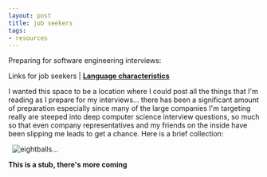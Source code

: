 ```yaml
---
layout: post
title: job seekers
tags:
- resources
---
```


Preparing for software engineering interviews:

Links for job seekers | **[Language characteristics](/languages "Qualitative Language Characteristics")**

I wanted this space to be a location where I could post all the things that I'm reading as I prepare for my interviews... there has been a significant amount of preparation especially since many of the large companies I'm targeting really are steeped into deep computer science interview questions, so much so that even company representatives and my friends on the inside have been slipping me leads to get a chance. Here is a brief collection:

<!-- load the d3.js library -->
<script src="https://cdnjs.cloudflare.com/ajax/libs/d3/3.5.6/d3.min.js" charset="utf-8"></script>
<div id="diagram"></div>

<script>

var treeData = [
  { "name": "Job Links", "site": "https://news.ycombinator.com/item?id=10492086", "children":[
    { "name": "binding", "parent": "#javascript" },
    { "name": "#reactnative", "parent": "#javascript", "children": [
      { "name": "try RN", "parent": "#reactnative"},
      { "name": "#firebase", "parent": "#reactnative", "children": [
        { "name": "RN snapshots", "parent": "#firebase" },
        { "name": "RN updates", "parent": "#firebase" }
        ]
      },
      { "name": "Memory", "site": "https://en.wikipedia.org/wiki/Memory_management#HEAP" }
      ]
      },
      { "name": "Dead Beef", "site": "http://stackoverflow.com/questions/2907262/what-does-dead-beef-mean" }
      ]
  },
  { "name": "Sundries", "site": "https://medium.com/javascript-scene/10-interview-questions-every-javascript-developer-should-know-6fa6bdf5ad95#.sb8fvdn5t", "children": [
    { "name": "Big O", "site": "http://bigocheatsheet.com/" },
    { "name": "Cheat Sheet", "site": "https://gist.github.com/TSiege/cbb0507082bb18ff7e4b", "children": [
      { "name": "QuickSort >", "site": "http://cs.stackexchange.com/questions/3/why-is-quicksort-better-than-other-sorting-algorithms-in-practice" },
      { "name": "Web Security", "site": "http://greendark-team.blogspot.com/2011/04/web-browser-security-models.html", "children": [
        { "name": "When you...", "site": "https://github.com/alex/what-happens-when" },
        { "name": "When you...2", "site": "http://www.glassdoor.com/Interview/What-happens-when-you-type-www-google-com-in-your-browser-QTN_56396.htm" },
        { "name": "Thrds vs Prcs", "site": "http://stackoverflow.com/questions/200469/what-is-the-difference-between-a-process-and-a-thread" },
        { "name":"Clients", "site": "http://www.geekinterview.com/Interview-Questions/Networking/Client-Server-Computing" }
        ]
      },
      { "name": "Min Cost Path", "site": "http://www.geeksforgeeks.org/dynamic-programming-set-6-min-cost-path/" }
      ]
    },
    { "name":"MALLOC", "site": "http://stackoverflow.com/questions/2308751/what-is-a-memory-heap" }
    ]
  },
  { "name": "CS Prep", "site": "http://www.google.com/about/careers/lifeatgoogle/hangout-on-air-tech-interviewing.html", "children": [
    { "name": "Get that job", "site": "http://steve-yegge.blogspot.com/2008/03/get-that-job-at-google.html" },
    { "name": "Dev Rel", "parent": "https://medium.com/google-developers/why-do-we-pay-these-people-anyway-d7ed706d6d55", "children": [
      { "name": "Competency", "site": "https://medium.com/google-developers/the-core-competencies-of-developer-relations-f3e1c04c0f5b"},
      { "name": "node-neo4j", "parent": "#neo4j" }
      ]
    },
    { "name": "Dev Rel", "parent": "https://medium.com/google-developers/why-do-we-pay-these-people-anyway-d7ed706d6d55" }
    ]
  },
  { "name": "Practice", "parent": "#javascript", "children": [
    { "name": "Euler's", "site": "https://projecteuler.net/"},
    { "name": "#paths", "parent": "#structures", "children": [
      { "name": "matrix paths", "parent": "#structures"},
      { "name": "Caches", "site": "https://en.wikipedia.org/wiki/Cache_algorithms", "children":[
        { "name": "Structures", "site": "http://www.thatjsdude.com/interview/linkedList.html"},
        { "name": "NP Complete", "parent": "http://c2.com/cgi/wiki?NpComplete"},
        { "name": "Final,ly,ize", "site": "http://stackoverflow.com/questions/7814688/in-java-what-purpose-do-the-keywords-final-finally-and-finalize-fulfil" }
          ]
      },
      { "name": "array paths", "parent": "#structures" }
      ]
    },
    { "name": "Career Cup", "site": "http://www.careercup.com" }
    ]
  },
  { "name": "Stack v Heap", "site": "http://gribblelab.org/CBootcamp/7_Memory_Stack_vs_Heap.html", "children": [
    { "name": "Semaphore", "site": "http://jacopretorius.net/2010/12/google-interview-questions-and-answers.html" },
    { "name": "Sorting", "site": "http://www.sorting-algorithms.com/", "children": [
      { "name": "QuickSort >", "site": "http://cs.stackexchange.com/questions/3/why-is-quicksort-better-than-other-sorting-algorithms-in-practice" },
      { "name": "Shortest Path", "site": "https://en.wikipedia.org/wiki/Shortest_path_problem", "children":[
        {"name": "More BST", "site": "http://khan4019.github.io/front-end-Interview-Questions/bst.html"},
        {"name": "Malloc?", "site": "https://www.google.com/search?q=Implement+a+malloc-like+function+such+that+it+only+returns+pointers+evenly+divisible+by+N+(presumably+some+power+of+2).+Use+as+little+overhead+as+possible.+Implement+the+corresponding+free()+function.&oq=Implement+a+malloc-like+function+such+that+it+only+returns+pointers+evenly+divisible+by+N+(presumably+some+power+of+2).+Use+as+little+overhead+as+possible.+Implement+the+corresponding+free()+function.&aqs=chrome..69i57.671j0j7&sourceid=chrome&es_sm=91&ie=UTF-8#q=what+is+malloc"},
        {"name": "More BST", "site": "http://khan4019.github.io/front-end-Interview-Questions/bst.html"}
        ]
      },
      { "name": "MALLOC", "site": "http://stackoverflow.com/questions/2308751/what-is-a-memory-heap" }
      ]
    },
    { "name":"Mutex", "site": "http://jacopretorius.net/2010/12/google-interview-questions-and-answers.html" }
    ]
  },
  { "name": "Trees", "site": "http://code.tutsplus.com/articles/data-structures-with-javascript-tree--cms-23393", children: [
        { "name": "BST", "site": "https://en.wikipedia.org/wiki/Binary_search_tree"},
        { "name": "JS BST", "site": "https://gist.github.com/trevmex/821973", children: [
          { "name": "LCA C++", "site": "https://www.youtube.com/watch?v=LFjCr2yDJdc" },
          { "name": "BT vs BST", "site":"http://stackoverflow.com/questions/6380231/difference-between-binary-tree-and-binary-search-tree", children: [
            { "name":"Red Black", "site": "https://en.wikipedia.org/wiki/Red%E2%80%93black_tree"},
            { "name": "LCA Python", "site": "https://www.youtube.com/watch?v=bl-gwEwm8CM" },
            { "name":"LCA", "site": "https://www.youtube.com/watch?v=NBcqBddFbZw" },
            { "name": "BST II", "site": "https://www.cs.princeton.edu/~rs/AlgsDS07/08BinarySearchTrees.pdf"}         
              ]
              },
            { "name":"LCA in Java", "site": "http://www.fusu.us/2013/06/p2-lowest-common-ancestor-in-binary-tree.html"}
            ]
          },
        {"name": "BST vs Hash", "site":"http://stackoverflow.com/questions/4128546/advantages-of-binary-search-trees-over-hash-tables"}
        ]
  }
];

// ************** Generate the tree diagram  *****************
// var width = document.getElementById('main').offsetWidth;

var vwidth = (window.innerWidth > 0) ? window.innerWidth : screen.width;
var vtop = (vwidth > 410) ? 80 : 50;
vwidth = (vwidth > 410) ? 410 : vwidth;
var vheight = vwidth + 180;

function makeMeSomeTrees(eachRoot){

  var margin = {top: vtop, right: 5, bottom: 5, left: 5},
  width = vwidth - margin.right - margin.left,
  height = vheight - margin.top - margin.bottom;

  var i = 0;

  var tree = d3.layout.tree()
  .size([width, height]);

  var diagonal = d3.svg.diagonal()
 // .projection(function(d) { return [d.y, d.x]; });

  var svg = d3.select("#diagram").append("div").append("svg")
  .attr("width", width + margin.right + margin.left)
  .attr("height", height + margin.top + margin.bottom)
  .append("g")
  .attr("transform", "translate(" + margin.left + "," + margin.top + ")");

  root = treeData[eachRoot];

  update(root);

  function update(source) {

  // Compute the new tree layout.
  var nodes = tree.nodes(root).reverse(),
  links = tree.links(nodes);

  // Normalize for fixed-depth.
  nodes.forEach(function(d) { d.y = d.depth * 120; });

  // Declare the nodesâ€¦
  var node = svg.selectAll("g.node")
  .data(nodes, function(d) { return d.id || (d.id = ++i); });

  // Enter the nodes.
  var nodeEnter = node.enter().append("g")
  .attr("class", "node")
  .attr("transform", function(d) {
    return "translate(" + d.x + "," + d.y + ")"; });

  nodeEnter.append("circle")
  .attr("r", vwidth/8.5)

  nodeEnter.append("text")
  .attr("x", function(d) {
    return 0;
  })
  .attr("dy", ".35em")
  .attr("text-anchor", function(d) {
    return "middle";
  })
  .text(function(d) { return d.name; })
  .style("fill-opacity", 1)
  .attr("class", "hyper").on("click", function (d) {
    var url = d.site;
    window.location = url;
  });

  // Declare the links.
  var link = svg.selectAll("path.link")
  .data(links, function(d) { return d.target.id; });

  //Highlights for subject and new nodes
  nodeEnter.select("circle")
  .style("stroke", function(d){
    if (d.name.match(/(tape|node|projects|BST)/)) {
      return "rgba(51,15,83, .5)"; } /*purple*/
    else if (d.name.match(/paths/)) {
        return "rgba(51,15,83, .25)"; } /*purple*/
    else { return "rgba(31,110,106, .5)"; } /*green*/
  }).style("stroke-width", function(d){
    if (d.name.match(/(tape|node|projects|BST|#|paths)/)) {
      return 8;
    } else { return 0; }
  })

  // Enter the links.
  link.enter().insert("path", "g")
  .attr("class", "link")
  .attr("d", diagonal);

  }
}

for (var q = 0; q < treeData.length; q++) {
  makeMeSomeTrees(q);
}

</script>

<img src="lineof.jpg" alt="">

<img src="imposter.jpg" alt="">

<img src="eightball.jpg" alt="eightballs...">

<!--

**<a href="http://searchnetworking.techtarget.com/definition/TCP" target="_blank">TCP</a>**

**<a href="http://searchnetworking.techtarget.com/definition/TCP-IP">TCP/IP</a>**

**<a href="http://searchnetworking.techtarget.com/definition/mutex" target="_blank">Mutex</a>**

**<a href="http://searchnetworking.techtarget.com/definition/SCTP" target="_blank">SCTP</a>**

**<a href=" target="_blank">What happens when you type google into a browser...shortform</a>**

**<a href="http://www.impactinterview.com/2009/10/140-google-interview-questions/" target="_blank">140 Google Questions</a>**

**<a href="https://www.google.com/search?q=What%E2%80%99s+the+difference+between+local+and+global+variables%3F&oq=What%E2%80%99s+the+difference+between+local+and+global+variables%3F&aqs=chrome..69i57j0l5.740j0j7&sourceid=chrome&es_sm=91&ie=UTF-8" target="_blank">What is the difference between global and local variables?</a>**

**<a href="https://gist.github.com/chriseppstein/674726" target="_blank">SASS vs. LESS</a>**

**<a href="https://www.google.com/search?q=Why+are+manhole+covers+round&oq=Why+are+manhole+covers+round&aqs=chrome..69i57j5.680j0j7&sourceid=chrome&es_sm=91&ie=UTF-8" target="_blank">Why are manhole covers round?</a>**

**<a href="http://www.mba-online-program.com/20-interview-questions-you%E2%80%99ll-be-asked-at-google" target="_blank">20 questions</a>**

**<a href="http://ruckt.info/how-to-implement-a-recursive-algorithm/" target="_blank">Recursion</a>**

**<a href="http://www.dynatrace.com/en/javabook/how-garbage-collection-works.html" target="_blank">Java Memory Collection & Garbage Collector</a>**

**<a href="http://articles.leetcode.com/2010/10/implement-strstr-to-find-substring-in.html" target="_blank">Strstr in C++</a>**

**<a href="http://phpjs.org/functions/strstr/" target="_blank">Strstr in JS</a>**

**<a href="http://stackoverflow.com/questions/8188548/splitting-a-js-array-into-n-arrays" target="_blank">Split array in n arrays</a>**

**<a href="http://www.globalnerdy.com/2013/10/19/i-has-the-dumb-or-how-i-embarrassed-myself-in-my-interview-with-google/" target="_blank">Embarrassment as a theme with these things</a>**

**<a href="http://stackoverflow.com/questions/21194678/recursive-breadth-first-traversal-of-binary-tree" target="_blank">Breadth First Search JS Binary Search Trees</a>**

**<a href="http://stackoverflow.com/questions/23278017/strategies-to-reverse-a-linked-list-in-javascript" target="_blank">Reverse a linkedlist</a>**

**<a href="http://www.i-programmer.info/programming/javascript/5328-javascript-data-structures-the-linked-list.html" target="_blank">LinkedList</a>**

 -->

**This is a stub, there's more coming**
